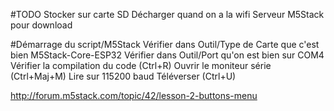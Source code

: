 ﻿#TODO
Stocker sur carte SD
Décharger quand on a la wifi
Serveur M5Stack pour download

#Démarrage du script/M5Stack
Vérifier dans Outil/Type de Carte que c'est bien M5Stack-Core-ESP32
Vérifier dans Outil/Port qu'on est bien sur COM4
Vérifier la compilation du code (Ctrl+R)
Ouvrir le moniteur série (Ctrl+Maj+M)
Lire sur 115200 baud
Téléverser (Ctrl+U)

http://forum.m5stack.com/topic/42/lesson-2-buttons-menu